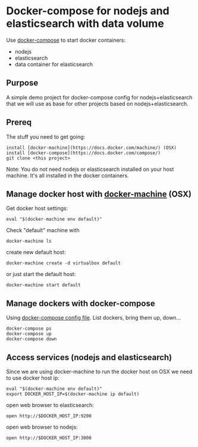 
# Docker-compose for nodejs and elasticsearch with data volume

Use [docker-compose](https://docs.docker.com/compose/) to start docker containers:

 - nodejs
 - elasticsearch
 - data container for elasticsearch


## Purpose

A simple demo project for docker-compose config for
nodejs+elasticsearch that we will use as base for other projects based
on nodejs+elasticsearch.


## Prereq

The stuff you need to get going:

    install [docker-machine](https://docs.docker.com/machine/) (OSX)
    install [docker-compose](https://docs.docker.com/compose/)
    git clone <this project>
        
Note: You do not need nodejs or elasticsearch installed on your host
machine. It's all installed in the docker containers.    
    

## Manage docker host with [docker-machine](https://docs.docker.com/machine/) (OSX)

Get docker host settings:

    eval "$(docker-machine env default)"

Check "default" machine with

    docker-machine ls

create new default host:

    docker-machine create -d virtualbox default

or just start the default host:

    docker-machine start default


## Manage dockers with docker-compose


Using [docker-compose config file](./docker-compose.yml). List dockers, bring them up, down...

    docker-compose ps
    docker-compose up
    docker-compose down


## Access services (nodejs and elasticsearch)

Since we are using docker-machine to run the docker host on OSX we
need to use docker host ip:

    eval "$(docker-machine env default)"
    export DOCKER_HOST_IP=$(docker-machine ip default)

open web browser to elasticsearch:

    open http://$DOCKER_HOST_IP:9200
    
open web browser to nodejs:    
    
    open http://$DOCKER_HOST_IP:3000
    
   
